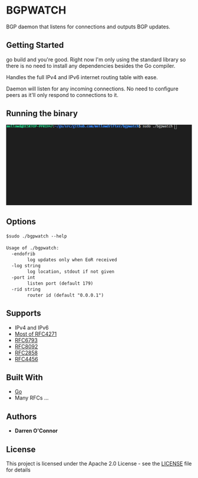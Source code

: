 # BGPWATCH

BGP daemon that listens for connections and outputs BGP updates.

## Getting Started

go build and you're good. Right now I'm only using the standard library so there is no need to install any dependencies besides the Go compiler.

Handles the full IPv4 and IPv6 internet routing table with ease.

Daemon will listen for any incoming connections. No need to configure peers as it'll only respond to connections to it.

## Running the binary

![Running bgpwatch](img/ipv4.gif)

## Options

```
$sudo ./bgpwatch --help

Usage of ./bgpwatch:
  -endofrib
        log updates only when EoR received
  -log string
        log location, stdout if not given
  -port int
        listen port (default 179)
  -rid string
        router id (default "0.0.0.1")
```

## Supports

- IPv4 and IPv6
- [Most of RFC4271](https://tools.ietf.org/html/rfc4271)
- [RFC6793](https://tools.ietf.org/html/rfc6793)
- [RFC8092](https://tools.ietf.org/html/rfc8092)
- [RFC2858](https://tools.ietf.org/html/rfc2858)
- [RFC4456](https://tools.ietf.org/html/rfc4456)

## Built With

- [Go](https://golang.org/)
- Many RFCs ...

## Authors

- **Darren O'Connor**

## License

This project is licensed under the Apache 2.0 License - see the [LICENSE](LICENSE) file for details
